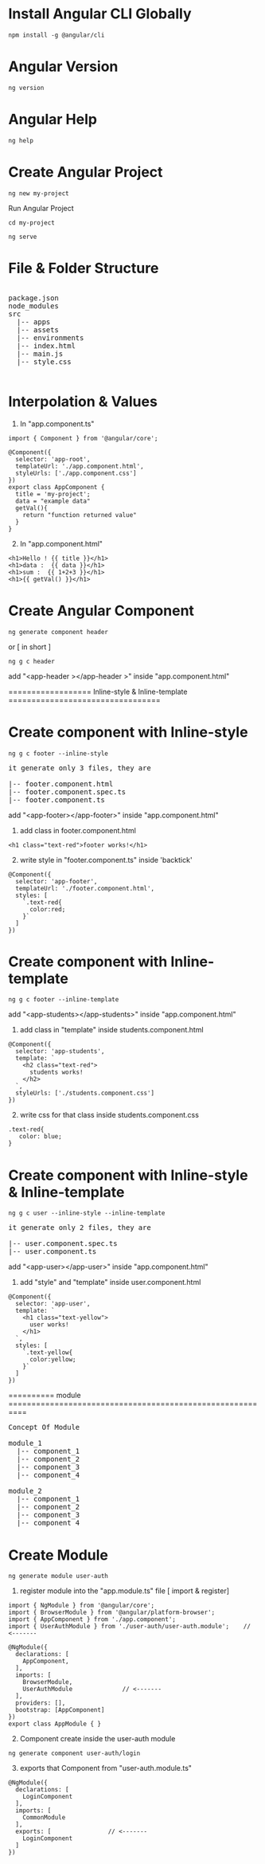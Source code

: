 # Install Angular CLI Globally
```shell
npm install -g @angular/cli
```
# Angular Version
```shell
ng version
```
# Angular Help
```shell
ng help
```
# Create Angular Project
```shell
ng new my-project
```
Run Angular Project
```shell
cd my-project
```
```shell
ng serve
```

# File & Folder Structure
<pre>

package.json
node_modules
src 
  |-- apps
  |-- assets
  |-- environments
  |-- index.html
  |-- main.js
  |-- style.css

</pre>
# Interpolation & Values
1. In "app.component.ts"
```shell
import { Component } from '@angular/core';

@Component({
  selector: 'app-root',
  templateUrl: './app.component.html',
  styleUrls: ['./app.component.css']
})
export class AppComponent {
  title = 'my-project';
  data = "example data"
  getVal(){
    return "function returned value"
  }
}

```
2. In "app.component.html"
```shell
<h1>Hello ! {{ title }}</h1>
<h1>data :  {{ data }}</h1>
<h1>sum :  {{ 1+2+3 }}</h1>
<h1>{{ getVal() }}</h1>
```

# Create Angular Component
```shell
ng generate component header
```
or [ in short ]
```shell
ng g c header
``` 
add "&lt;app-header	&gt;&lt;/app-header	&gt;" inside "app.component.html"

================== Inline-style & Inline-template =================================

# Create component with Inline-style 
```shell
ng g c footer --inline-style
```
<pre>
it generate only 3 files, they are

|-- footer.component.html 
|-- footer.component.spec.ts 
|-- footer.component.ts 
</pre>
add "&lt;app-footer&gt;&lt;/app-footer&gt;" inside "app.component.html"

1. add class in footer.component.html
```shell
<h1 class="text-red">footer works!</h1>
```
2. write style in "footer.component.ts" inside 'backtick'
```shell
@Component({
  selector: 'app-footer',
  templateUrl: './footer.component.html',
  styles: [
    `.text-red{
      color:red;
    }`
  ]
})
```

# Create component with Inline-template 
```shell
ng g c footer --inline-template
```
add "&lt;app-students&gt;&lt;/app-students&gt;" inside "app.component.html"
1. add class in "template" inside students.component.html
```shell
@Component({
  selector: 'app-students',
  template: `
    <h2 class="text-red">
      students works!
    </h2>
  `,
  styleUrls: ['./students.component.css']
})
```
2. write css for that class inside students.component.css
```shell
.text-red{
   color: blue;
}
```

# Create component with Inline-style & Inline-template 
```shell
ng g c user --inline-style --inline-template
```
<pre>
it generate only 2 files, they are

|-- user.component.spec.ts 
|-- user.component.ts 
</pre>
add "&lt;app-user&gt;&lt;/app-user&gt;" inside "app.component.html"

1. add "style" and "template" inside user.component.html
```shell
@Component({
  selector: 'app-user',
  template: `
    <h1 class="text-yellow">
      user works!
    </h1>
  `,
  styles: [
    `.text-yellow{
      color:yellow;
    }`
  ]
})
```

========== module ==========================================================
<pre>
Concept Of Module

module_1
  |-- component_1
  |-- component_2
  |-- component_3
  |-- component_4
  
module_2
  |-- component_1
  |-- component_2
  |-- component_3
  |-- component_4
</pre>

# Create Module
```shell
ng generate module user-auth
```
1. register module into the "app.module.ts" file [ import & register]
```shell
import { NgModule } from '@angular/core';
import { BrowserModule } from '@angular/platform-browser';
import { AppComponent } from './app.component';
import { UserAuthModule } from './user-auth/user-auth.module';    // <-------

@NgModule({
  declarations: [
    AppComponent,
  ],
  imports: [
    BrowserModule,
    UserAuthModule              // <-------
  ],
  providers: [],
  bootstrap: [AppComponent]
})
export class AppModule { }
```

2. Component create inside the user-auth module
```shell
ng generate component user-auth/login
```
3. exports that Component from "user-auth.module.ts"
```shell
@NgModule({
  declarations: [
    LoginComponent
  ],
  imports: [
    CommonModule
  ],
  exports: [                // <-------
    LoginComponent
  ]
})
```

















